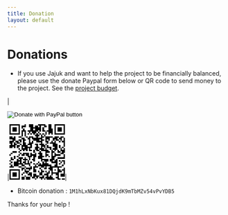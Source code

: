 ```yaml
---
title: Donation
layout: default
---
```


# Donations

* If you use Jajuk and want to help the project to be financially balanced, please use the donate Paypal form below or QR code to send money to the project. See the [project budget](/budget.html).

|<form action="https://www.paypal.com/cgi-bin/webscr" method="post" target="_top"><input type="hidden" name="cmd" value="_donations" /><input type="hidden" name="business" value="6VHQC74K3S4DJ" /><input type="hidden" name="currency_code" value="EUR" /><input type="image" src="https://www.paypalobjects.com/en_US/i/btn/btn_donate_SM.gif" border="0" name="submit" title="PayPal - The safer, easier way to pay online!" alt="Donate with PayPal button" /><img alt="" border="0" src=" https://www.paypal.com/en_FR/i/scr/pixel.gif" width="1" height="1" /></form>|<img src="data:image/png;base64,iVBORw0KGgoAAAANSUhEUgAAAIAAAACACAYAAADDPmHLAAAEX
UlEQVR4nO2Ty5IkIQwD+/9/evc2h3kYWchUVXc6ghNgSSZ5vV6vf5OrU+q9ae2JrBP3QgsA
UoN2+0/7AoCm9scCkKqq5/QwXe3qnOPF1a7upQoAAAAAAAAAAGAFQGLQ04FUjzur0kv4VO+
52Rf3AAAAAAAATgFQ9XdqI/htAEh8JgAAAAAAAAAAgLsDEDIdX5WW6iPh94JZAgAAAECppf
pI+L1gln8fdCsRKNE/NWi17upr4QUAOtpP9LXwAgAd7Sf6WngBgI72E30tvGjG3OUOSd2r9
K7cm8g9tAAAAAAgvjeRe2T9UBwudxBp7RPQPqEAAAAOCwLArQoAPh0AdRCrIVVnnSF1vDha
E3lUXy58qXvfzgEAAABAJM/bAZB4SNeYes8d2ETukz068C00AAAAAAAAAOBDAXDNJO4l+rs
+Nn6MlCfl2fHR8QIAAKCbAYA3BODkUDp76pA6e6r/afBP5GlkBQAAAAAAAAAAiD3kyYG5PT
q1C2nzQY7mAQChAGAjUMMIAFwBQMK0LLbRMzEkF3bnnlsngAAAAAAAAPhauuDJh1TDukNJg
aPOxPU1oQcAewMDAAAAANn0TkAAuBgAVcAV3wnfBaXT3/XsZnE9V+caewAAAADwuQCU6mZN
PLLaX/XVGVja14R2pVHql13MAgAAAICGj4R2pVHql13MAoAPB+BPsUVYd2+yx+rsycdy98p
VOgsUAAAAADwVADecGny6Oo8wcS8BmKsn+5oOdGUBgOBrOtCVBQCCr+lAVxYACL4SwTsmZW
NmONXLyufug3Rq4jPJ86suJQoA1gUAAHAdAOkHX5l2H3YSItfjxL1Oz5BPAHA9Ttzr9ASAx
TkAkHwCgOtx4l6nZ8RnebIwou6lygneGVBi0Gr/RLadAgAAAAC3/1sDkHpkN5DTv+NjwnOi
XD0XWgAIek4UAPxyT+3f8THhOVEA8Ms9tX/Hx4TnRN0WgMSgO3uqvgpR6vESg07nTsEIAEI
BAAC8LwCnB6T26eypvtxygXMA6PRXsy68AUCnz0oDAADgWQBEmgwYUx/hxCM7eVzt058JAB
b9q3MAAABWj1VPAACAcwC4wRMrodHxPLGX8KmW63nRBwAAAADsvccDMBG8E8IZkjvYNHxTH
2FyXj/eVT5400CdAgAAAAAAAIBve/smU6YHwh19hES/CwADAAAAgEieRwJQ7g6UM0w3rAtx
Ao5O7sRHc+8BgODRydPJDQAAAAAAcBEA7qDdQO7e7rkrBp3w5UKlngMAoQAAAD4DgFQlBp1
4vCsH7fbvVOITAoDgGQCaBQAAAABm/06NA5AQ6ARw99IQXwmfuzbyAcDKFwAAAACkAAiZlr
y4A5t4PFXvtC8AaGqlZuTMBAAAAAAA4OEAJAZReTSHYD9CwpdbAPCLR3MIAAAAAGAbSRlzA
qT6O9op4Fz4QhABAAAAgKUNAILRag8AbgbAxHJDJAZWaafuTcKQAmKhAQA79wAAAB4NwH9I
Iqrm143ztQAAAABJRU5ErkJggg==">|

* Bitcoin donation : ``1M1hLxNbKux81DQjdK9mTbMZv54vPvYDB5`` 

Thanks for your help !